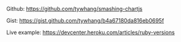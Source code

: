 Github: https://github.com/tywhang/smashing-chartjs

Gist: https://gist.github.com/tywhang/b4a67180da816eb0695f


Live example: https://devcenter.heroku.com/articles/ruby-versions

